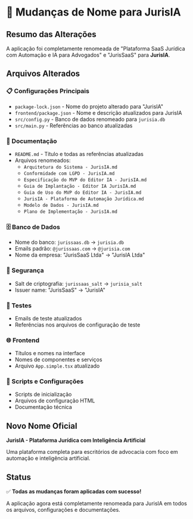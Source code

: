 # 🔄 Mudanças de Nome para JurisIA

## Resumo das Alterações

A aplicação foi completamente renomeada de "Plataforma SaaS Jurídica com Automação e IA para Advogados" e "JurisSaaS" para **JurisIA**.

## Arquivos Alterados

### 📋 Configurações Principais
- `package-lock.json` - Nome do projeto alterado para "JurisIA"
- `frontend/package.json` - Nome e descrição atualizados para JurisIA
- `src/config.py` - Banco de dados renomeado para `jurisia.db`
- `src/main.py` - Referências ao banco atualizadas

### 📄 Documentação
- `README.md` - Título e todas as referências atualizadas
- Arquivos renomeados:
  - `Arquitetura do Sistema - JurisIA.md`
  - `Conformidade com LGPD - JurisIA.md`
  - `Especificação do MVP do Editor IA - JurisIA.md`
  - `Guia de Implantação - Editor IA JurisIA.md`
  - `Guia de Uso do MVP do Editor IA - JurisIA.md`
  - `JurisIA - Plataforma de Automação Jurídica.md`
  - `Modelo de Dados - JurisIA.md`
  - `Plano de Implementação - JurisIA.md`

### 🗄️ Banco de Dados
- Nome do banco: `jurissaas.db` → `jurisia.db`
- Emails padrão: `@jurissaas.com` → `@jurisia.com`
- Nome da empresa: "JurisSaaS Ltda" → "JurisIA Ltda"

### 🔐 Segurança
- Salt de criptografia: `jurissaas_salt` → `jurisia_salt`
- Issuer name: "JurisSaaS" → "JurisIA"

### 🧪 Testes
- Emails de teste atualizados
- Referências nos arquivos de configuração de teste

### 🌐 Frontend
- Títulos e nomes na interface
- Nomes de componentes e serviços
- Arquivo `App.simple.tsx` atualizado

### 📝 Scripts e Configurações
- Scripts de inicialização
- Arquivos de configuração HTML
- Documentação técnica

## Novo Nome Oficial

**JurisIA - Plataforma Jurídica com Inteligência Artificial**

Uma plataforma completa para escritórios de advocacia com foco em automação e inteligência artificial.

## Status

✅ **Todas as mudanças foram aplicadas com sucesso!**

A aplicação agora está completamente renomeada para JurisIA em todos os arquivos, configurações e documentações. 